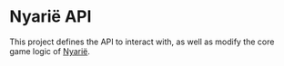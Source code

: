 # Nyarië API

This project defines the API to interact with, as well as modify the core game logic of [Nyarië](https://github.com/Nyarie-Dev).
